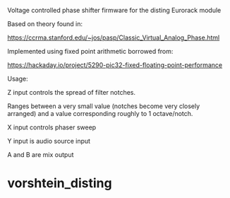 Voltage controlled phase shifter firmware for the disting Eurorack module

Based on theory found in: 

https://ccrma.stanford.edu/~jos/pasp/Classic_Virtual_Analog_Phase.html 

Implemented using fixed point arithmetic borrowed from:

https://hackaday.io/project/5290-pic32-fixed-floating-point-performance


Usage:

Z input controls the spread of filter notches. 

Ranges between a very small value (notches become very closely arranged) and a value corresponding roughly to 1 octave/notch.

X input controls phaser sweep

Y input is audio source input

A and B are mix output

# vorshtein_disting
